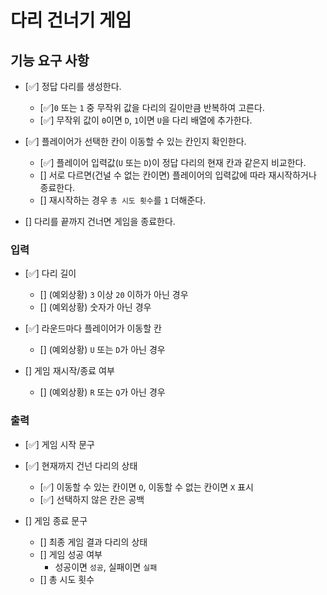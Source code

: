 # 다리 건너기 게임

## 기능 요구 사항

- [✅] 정답 다리를 생성한다.

  - [✅]`0` 또는 `1` 중 무작위 값을 다리의 길이만큼 반복하여 고른다.
  - [✅] 무작위 값이 `0`이면 `D`, `1`이면 `U`을 다리 배열에 추가한다.

- [✅] 플레이어가 선택한 칸이 이동할 수 있는 칸인지 확인한다.

  - [✅] 플레이어 입력값(`U` 또는 `D`)이 정답 다리의 현재 칸과 같은지 비교한다.
  - [] 서로 다르면(건널 수 없는 칸이면) 플레이어의 입력값에 따라 재시작하거나 종료한다.
  - [] 재시작하는 경우 `총 시도 횟수`를 `1` 더해준다.

- [] 다리를 끝까지 건너면 게임을 종료한다.

### 입력

- [✅] 다리 길이

  - [] (예외상황) `3` 이상 `20` 이하가 아닌 경우
  - [] (예외상황) 숫자가 아닌 경우

- [✅] 라운드마다 플레이어가 이동할 칸

  - [] (예외상황) `U` 또는 `D`가 아닌 경우

- [] 게임 재시작/종료 여부

  - [] (예외상황) `R` 또는 `Q`가 아닌 경우

### 출력

- [✅] 게임 시작 문구

- [✅] 현재까지 건넌 다리의 상태

  - [✅] 이동할 수 있는 칸이면 `O`, 이동할 수 없는 칸이면 `X` 표시
  - [✅] 선택하지 않은 칸은 공백

- [] 게임 종료 문구

  - [] 최종 게임 결과 다리의 상태
  - [] 게임 성공 여부
    - 성공이면 `성공`, 실패이면 `실패`
  - [] 총 시도 횟수
